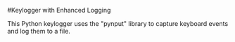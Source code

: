 #Keylogger with Enhanced Logging

This Python keylogger uses the "pynput" library to capture keyboard events and log them to a file. 

